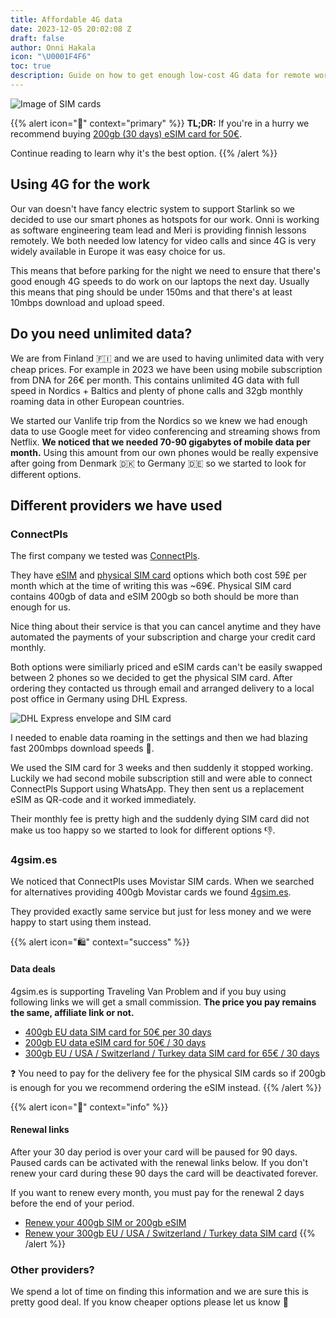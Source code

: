 ```yaml
---
title: Affordable 4G data
date: 2023-12-05 20:02:08 Z
draft: false
author: Onni Hakala
icon: "\U0001F4F6"
toc: true
description: Guide on how to get enough low-cost 4G data for remote work
---
```


![Image of SIM cards](images/guidebook/sim-cards.jpg)

{{% alert icon="🚩" context="primary" %}}
**TL;DR:** If you're in a hurry we recommend buying [200gb (30 days) eSIM card for 50€](https://4gsim.es/product/esim-400gb-internet-spain-europe/?ref=Onni).

Continue reading to learn why it's the best option.
{{% /alert %}}

## Using 4G for the work
Our van doesn't have fancy electric system to support Starlink so we decided to use our smart phones as hotspots for our work. Onni is working as software engineering team lead and Meri is providing finnish lessons remotely. We both needed low latency for video calls and since 4G is very widely available in Europe it was easy choice for us.

This means that before parking for the night we need to ensure that there's good enough 4G speeds to do work on our laptops the next day. Usually this means that ping should be under 150ms and that there's at least 10mbps download and upload speed.

## Do you need unlimited data?

We are from Finland 🇫🇮 and we are used to having unlimited data with very cheap prices. For example in 2023 we have been using mobile subscription from DNA for 26€ per month. This contains unlimited 4G data with full speed in Nordics + Baltics and plenty of phone calls and 32gb monthly roaming data in other European countries.

We started our Vanlife trip from the Nordics so we knew we had enough data to use Google meet for video conferencing and streaming shows from Netflix. **We noticed that we needed 70-90 gigabytes of mobile data per month.** Using this amount from our own phones would be really expensive after going from Denmark 🇩🇰 to Germany 🇩🇪 so we started to look for different options.

## Different providers we have used
### ConnectPls

The first company we tested was [ConnectPls](https://connectpls.com/).

They have [eSIM](https://connectpls.com/e-sim/) and [physical SIM card](https://connectpls.com/sim-card-only/) options which both cost 59£ per month which at the time of writing this was ~69€. Physical SIM card contains 400gb of data and eSIM 200gb so both should be more than enough for us.

Nice thing about their service is that you can cancel anytime and they have automated the payments of your subscription and charge your credit card monthly.

Both options were similiarly priced and eSIM cards can't be easily swapped between 2 phones so we decided to get the physical SIM card. After ordering they contacted us through email and arranged delivery to a local post office in Germany using DHL Express.

![DHL Express envelope and SIM card](images/guidebook/getting-connectpls-sim.jpeg "ConnectPls SIM card arriving in DHL Express envelope")

I needed to enable data roaming in the settings and then we had blazing fast 200mbps download speeds 🚀.

We used the SIM card for 3 weeks and then suddenly it stopped working. Luckily we had second mobile subscription still and were able to connect ConnectPls Support using WhatsApp. They then sent us a replacement eSIM as QR-code and it worked immediately.

Their monthly fee is pretty high and the suddenly dying SIM card did not make us too happy so we started to look for different options 👎.

### 4gsim.es

We noticed that ConnectPls uses Movistar SIM cards. When we searched for alternatives providing 400gb Movistar cards we found [4gsim.es](https://4gsim.es/?ref=Onni).

They provided exactly same service but just for less money and we were happy to start using them instead.

{{% alert icon="🛍" context="success" %}}
#### Data deals
4gsim.es is supporting Traveling Van Problem and if you buy using following links we will get a small commission. **The price you pay remains the same, affiliate link or not.**
* [400gb EU data SIM card for 50€ per 30 days](https://4gsim.es/product/400gb-datasim-for-europe/?ref=Onni)
* [200gb EU data eSIM card for 50€ / 30 days](https://4gsim.es/product/esim-400gb-internet-spain-europe/?ref=Onni)
* [300gb EU / USA / Switzerland / Turkey data SIM card for 65€ / 30 days](https://4gsim.es/product/esim-400gb-internet-spain-europe/?ref=Onni)

❓ You need to pay for the delivery fee for the physical SIM cards so if 200gb is enough for you we recommend ordering the eSIM instead.
{{% /alert %}}

{{% alert icon="🔄" context="info" %}}
#### Renewal links
After your 30 day period is over your card will be paused for 90 days. Paused cards can be activated with the renewal links below. If you don't renew your card during these 90 days the card will be deactivated forever.

If you want to renew every month, you must pay for the renewal 2 days before the end of your period.

* [Renew your 400gb SIM or 200gb eSIM](https://4gsim.es/product/extension-400gb-for-europe/?ref=Onni)
* [Renew your 300gb EU / USA / Switzerland / Turkey data SIM card](https://4gsim.es/product/extension-300gb-for-europe-turkey-usa/?ref=Onni)
{{% /alert %}}

### Other providers?
We spend a lot of time on finding this information and we are sure this is pretty good deal. If you know cheaper options please let us know 💪

